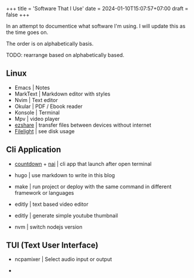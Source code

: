 +++
title = 'Software That I Use'
date = 2024-01-10T15:07:57+07:00
draft = false
+++

In an attempt to documentice what software I'm using. I will update this as the time goes on.

The order is on alphabetically basis.

TODO: rearrange based on alphabetically based.

## Linux

- Emacs | Notes
- MarkText | Markdown editor with styles
- Nvim | Text editor
- Okular | PDF / Ebook reader
- Konsole | Terminal
- Mpv | video player
- [ezshare](https://github.com/mifi/ezshare) | transfer files between devices without internet
- [Filelight](https://apps.kde.org/filelight/) | see disk usage

## Cli Application

* [countdown](https://github.com/aldernero/countdown) + [nai](https://github.com/azzamsa/nai?tab=readme-ov-file) | cli app that launch after open terminal

* hugo | use markdown to write in this blog

* make | run project or deploy with the same command in different framework or languages

* editly | text based video editor

* editly | generate simple youtube thumbnail 

* nvm | switch nodejs version

## TUI (Text User Interface)

* ncpamixer | Select audio input or output

* 
